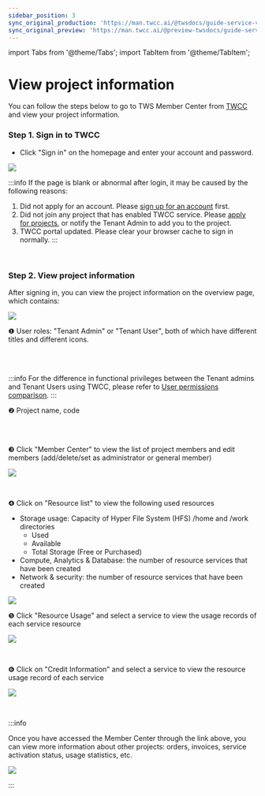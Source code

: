 ```yaml
---
sidebar_position: 3
sync_original_production: 'https://man.twcc.ai/@twsdocs/guide-service-view-project-en' 
sync_original_preview: 'https://man.twcc.ai/@preview-twsdocs/guide-service-view-project-en' 
---
```


import Tabs from '@theme/Tabs';
import TabItem from '@theme/TabItem';


# View project information

You can follow the steps below to go to TWS Member Center from [TWCC](https://www.twcc.ai/) and view your project information.

### Step 1. Sign in to TWCC

- Click "Sign in" on the homepage and enter your account and password.

![](https://cos.twcc.ai/SYS-MANUAL/uploads/upload_d0d7bf97de108e6016ce036f25342aeb.png)

:::info
If the page is blank or abnormal after login, it may be caused by the following reasons:
1. Did not apply for an account. Please [<ins>sign up for an account</ins>](https://iservice.nchc.org.tw/nchc_service/nchc_member_apply_1.php) first.
2. Did not join any project that has enabled TWCC service. Please [<ins>apply for projects</ins>](https://man.twcc.ai/@twccdocs/apply-project-and-credit-en), or notify the Tenant Admin to add you to the project.
3. TWCC portal updated. Please clear your browser cache to sign in normally.
:::

<br/>

### Step 2. View project information

After signing in, you can view the project information on the overview page, which contains:

![](https://cos.twcc.ai/SYS-MANUAL/uploads/upload_3cb077b311554301aa499ec317cc2150.png)

<span>&#10102;</span> User roles: "Tenant Admin" or "Tenant User", both of which have different titles and different icons.

<br/><br/>

:::info
For the difference in functional privileges between the Tenant admins and Tenant Users using TWCC, please refer to [<ins>User permissions comparison</ins>](https://man.twcc.ai/@twccdocs/role-main-en).
:::

<span>&#10103;</span> Project name, code

<br/><br/>

<span>&#10104;</span> Click "Member Center" to view the list of project members and edit members (add/delete/set as administrator or general member)

![](https://cos.twcc.ai/SYS-MANUAL/uploads/upload_b13ffd5eb4b7b263563759366c28ff93.png)

<br/>

<span>&#10105;</span> Click on "Resource list" to view the following used resources

- Storage usage: Capacity of Hyper File System (HFS) /home and /work directories
    - Used
    - Available
    - Total Storage (Free or Purchased)
- Compute, Analytics & Database: the number of resource services that have been created
- Network & security: the number of resource services that have been created

![](https://cos.twcc.ai/SYS-MANUAL/uploads/upload_126c7a5c11c3f36d9f470826c17dfffe.png)

<span>&#10106;</span> Click "Resource Usage" and select a service to view the usage records of each service resource

![](https://cos.twcc.ai/SYS-MANUAL/uploads/upload_3c4f837a348f5de9bc7f53cba6410e47.png)

<br/>

<span>&#10107;</span> Click on "Credit Information" and select a service to view the resource usage record of each service

![](https://cos.twcc.ai/SYS-MANUAL/uploads/upload_fb4425bb4ca7701803c9c7f1e9ae4828.png)

<br/>


:::info

Once you have accessed the Member Center through the link above, you can view more information about other projects: orders, invoices, service activation status, usage statistics, etc.

![](https://cos.twcc.ai/SYS-MANUAL/uploads/upload_3c0c532f46d4430c814e1e7b62cb1672.png)

:::